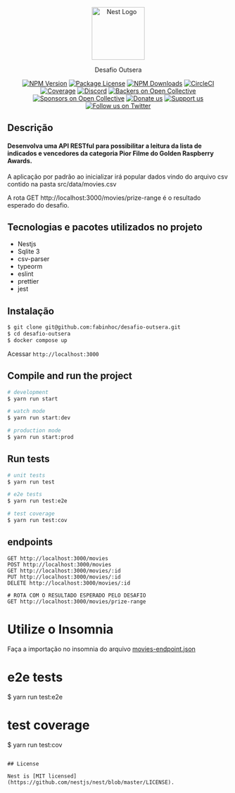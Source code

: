 <p align="center">
  <a href="http://nestjs.com/" target="blank"><img src="https://nestjs.com/img/logo-small.svg" width="120" alt="Nest Logo" /></a>
</p>

[circleci-image]: https://img.shields.io/circleci/build/github/nestjs/nest/master?token=abc123def456
[circleci-url]: https://circleci.com/gh/nestjs/nest

  <p align="center">Desafio Outsera</p>
    <p align="center">
<a href="https://www.npmjs.com/~nestjscore" target="_blank"><img src="https://img.shields.io/npm/v/@nestjs/core.svg" alt="NPM Version" /></a>
<a href="https://www.npmjs.com/~nestjscore" target="_blank"><img src="https://img.shields.io/npm/l/@nestjs/core.svg" alt="Package License" /></a>
<a href="https://www.npmjs.com/~nestjscore" target="_blank"><img src="https://img.shields.io/npm/dm/@nestjs/common.svg" alt="NPM Downloads" /></a>
<a href="https://circleci.com/gh/nestjs/nest" target="_blank"><img src="https://img.shields.io/circleci/build/github/nestjs/nest/master" alt="CircleCI" /></a>
<a href="https://coveralls.io/github/nestjs/nest?branch=master" target="_blank"><img src="https://coveralls.io/repos/github/nestjs/nest/badge.svg?branch=master#9" alt="Coverage" /></a>
<a href="https://discord.gg/G7Qnnhy" target="_blank"><img src="https://img.shields.io/badge/discord-online-brightgreen.svg" alt="Discord"/></a>
<a href="https://opencollective.com/nest#backer" target="_blank"><img src="https://opencollective.com/nest/backers/badge.svg" alt="Backers on Open Collective" /></a>
<a href="https://opencollective.com/nest#sponsor" target="_blank"><img src="https://opencollective.com/nest/sponsors/badge.svg" alt="Sponsors on Open Collective" /></a>
  <a href="https://paypal.me/kamilmysliwiec" target="_blank"><img src="https://img.shields.io/badge/Donate-PayPal-ff3f59.svg" alt="Donate us"/></a>
    <a href="https://opencollective.com/nest#sponsor"  target="_blank"><img src="https://img.shields.io/badge/Support%20us-Open%20Collective-41B883.svg" alt="Support us"></a>
  <a href="https://twitter.com/nestframework" target="_blank"><img src="https://img.shields.io/twitter/follow/nestframework.svg?style=social&label=Follow" alt="Follow us on Twitter"></a>
</p>
  <!--[![Backers on Open Collective](https://opencollective.com/nest/backers/badge.svg)](https://opencollective.com/nest#backer)
  [![Sponsors on Open Collective](https://opencollective.com/nest/sponsors/badge.svg)](https://opencollective.com/nest#sponsor)-->

## Descrição

#### Desenvolva uma API RESTful para possibilitar a leitura da lista de indicados e vencedores da categoria Pior Filme do Golden Raspberry Awards.

A aplicação por padrão ao inicializar irá popular dados vindo do arquivo csv contido na pasta src/data/movies.csv

A rota GET http://localhost:3000/movies/prize-range é o resultado esperado do desafio.

## Tecnologias e pacotes utilizados no projeto

- Nestjs
- Sqlite 3
- csv-parser
- typeorm
- eslint
- prettier
- jest

## Instalação

```bash
$ git clone git@github.com:fabinhoc/desafio-outsera.git
$ cd desafio-outsera
$ docker compose up

```

Acessar `http://localhost:3000`

## Compile and run the project

```bash
# development
$ yarn run start

# watch mode
$ yarn run start:dev

# production mode
$ yarn run start:prod
```

## Run tests

```bash
# unit tests
$ yarn run test

# e2e tests
$ yarn run test:e2e

# test coverage
$ yarn run test:cov
```

## endpoints

```
GET http://localhost:3000/movies
POST http://localhost:3000/movies
GET http://localhost:3000/movies/:id
PUT http://localhost:3000/movies/:id
DELETE http://localhost:3000/movies/:id

# ROTA COM O RESULTADO ESPERADO PELO DESAFIO
GET http://localhost:3000/movies/prize-range

```

# Utilize o Insomnia

Faça a importação no insomnia do arquivo [movies-endpoint.json](https://github.com/fabinhoc/desafio-outsera/blob/main/movies-endpoints.json)

# e2e tests

$ yarn run test:e2e

# test coverage

$ yarn run test:cov

```

## License

Nest is [MIT licensed](https://github.com/nestjs/nest/blob/master/LICENSE).
```
